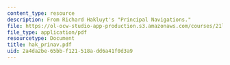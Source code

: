 ```yaml
---
content_type: resource
description: From Richard Hakluyt's "Principal Navigations."
file: https://ol-ocw-studio-app-production.s3.amazonaws.com/courses/21l-703-english-renaissance-drama-theatre-and-society-in-the-age-of-shakespeare-fall-2003/2a4da2be65bbf121518add6a41f0d3a9_hak_prinav.pdf
file_type: application/pdf
resourcetype: Document
title: hak_prinav.pdf
uid: 2a4da2be-65bb-f121-518a-dd6a41f0d3a9
---
```

